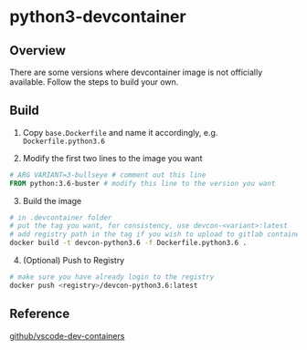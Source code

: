 # python3-devcontainer

## Overview

There are some versions where devcontainer image is not officially available. Follow the steps to build your own.

## Build 

1. Copy `base.Dockerfile` and name it accordingly, e.g. `Dockerfile.python3.6`

2. Modify the first two lines to the image you want 
```Dockerfile
# ARG VARIANT=3-bullseye # comment out this line
FROM python:3.6-buster # modify this line to the version you want 
```

3. Build the image 
```bash
# in .devcontainer folder 
# put the tag you want, for consistency, use devcon-<variant>:latest
# add registry path in the tag if you wish to upload to gitlab container registry
docker build -t devcon-python3.6 -f Dockerfile.python3.6 .
```

4. (Optional) Push to Registry
```bash
# make sure you have already login to the registry
docker push <registry>/devcon-python3.6:latest
```

## Reference 
[github/vscode-dev-containers](https://github.com/microsoft/vscode-dev-containers/tree/main/containers/python-3)